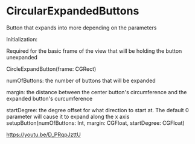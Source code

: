 # CircularExpandedButtons

Button that expands into more depending on the parameters

Initialization: 

Required for the basic frame of the view that will be holding the button unexpanded

CircleExpandButton(frame: CGRect)

numOfButtons: the number of buttons that will be expanded

margin: the distance between the center button's circumference and the expanded button's curcumference

startDegree: the degree offset for what direction to start at.  The default 0 parameter will cause it to expand along the x axis
setupButton(numOfButtons: Int, margin: CGFloat, startDegree: CGFloat)

https://youtu.be/D_PRqpJzttU
